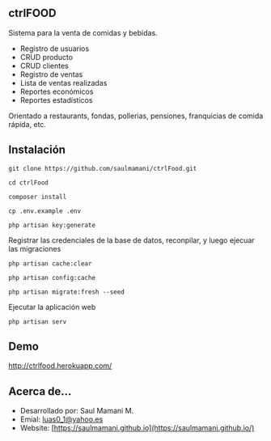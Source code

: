 ## ctrlFOOD

Sistema para la venta de comidas y bebidas.

- Registro de usuarios
- CRUD producto
- CRUD clientes
- Registro de ventas
- Lista de ventas realizadas
- Reportes económicos
- Reportes estadísticos

Orientado a restaurants, fondas, pollerias, pensiones, franquicias de comida rápida, etc.

## Instalación

`git clone https://github.com/saulmamani/ctrlFood.git`

`cd ctrlFood`

`composer install`

`cp .env.example .env`

`php artisan key:generate`

Registrar las credenciales de la base de datos, reconpilar, y luego ejecuar las migraciones

`php artisan cache:clear`

`php artisan config:cache`

`php artisan migrate:fresh --seed`

Ejecutar la aplicación web

`php artisan serv`

## Demo

http://ctrlfood.herokuapp.com/


## Acerca de...

- Desarrollado por: Saul Mamani M.
- Emial: luas0_1@yahoo.es
- Website: [https://saulmamani.github.io](https://saulmamani.github.io/) 
